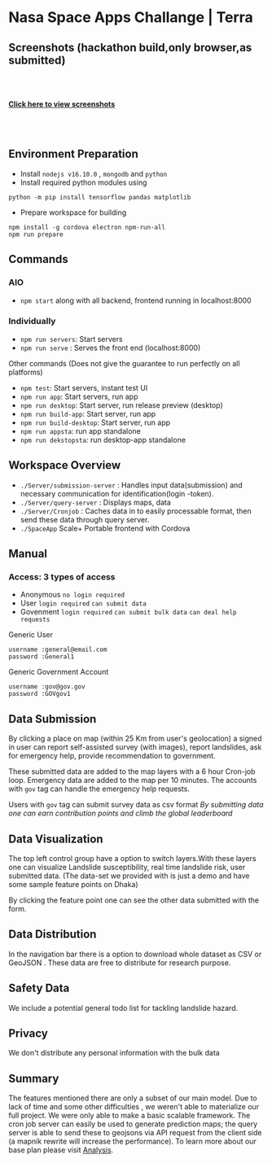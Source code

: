 # Nasa Space Apps Challange | Terra

## Screenshots (hackathon build,only browser,as submitted)

<br>
<br>

[**Click here to view screenshots**](ScreenShots.md)

<br>
<br>

## Environment Preparation

- Install `nodejs v16.10.0` , `mongodb` and `python`
- Install required python modules using

```console
python -m pip install tensorflow pandas matplotlib
```

- Prepare workspace for building

```console
npm install -g cordova electron npm-run-all
npm run prepare

```

## Commands

### AIO

- `npm start` along with all backend, frontend running in localhost:8000

### Individually

- `npm run servers`: Start servers
- `npm run serve` : Serves the front end (localhost:8000)

Other commands (Does not give the guarantee to run perfectly on all platforms)

- `npm test`: Start servers, instant test UI
- `npm run app`: Start servers, run app
- `npm run desktop`: Start server, run release preview (desktop)
- `npm run build-app`: Start server, run app
- `npm run build-desktop`: Start server, run app
- `npm run appsta`: run app standalone
- `npm run dekstopsta`: run desktop-app standalone

## Workspace Overview

- `./Server/submission-server` : Handles input data(submission) and necessary communication for identification(login -token).
- `./Server/query-server` : Displays maps, data
- `./Server/Cronjob` : Caches data in to easily processable format, then send these data through query server.
- `./SpaceApp` Scale+ Portable frontend with Cordova

## Manual

### Access: 3 types of access

- Anonymous `no login required`
- User `login required` `can submit data`
- Govenment `login required` `can submit bulk data` `can deal help requests`

Generic User

```
username :general@email.com
password :General1
```

Generic Government Account

```
username :gov@gov.gov
password :GOVgov1
```

## Data Submission

By clicking a place on map (within 25 Km from user's geolocation) a signed in user can report self-assisted survey (with images), report landslides, ask for emergency help, provide recommendation to government.

These submitted data are added to the map layers with a 6 hour Cron-job loop. Emergency data are added to the map per 10 minutes. The accounts with `gov` tag can handle the emergency help requests.

Users with `gov` tag can submit survey data as csv format
*By submitting data one can earn contribution points and climb the global leaderboard*

## Data Visualization

The top left control group have a option to switch layers.With these layers one can visualize Landslide susceptibility, real time landslide risk, user submitted data. (The data-set we provided with is just a demo and have some sample feature points on Dhaka)

By clicking the feature point one can see the other data submitted with the form.

## Data Distribution

In the navigation bar there is a option to download whole dataset as CSV or GeoJSON . These data are free to distribute for research purpose.

## Safety Data

We include a potential general todo list for tackling landslide hazard.

## Privacy

We don't distribute any personal information with the bulk data

## Summary

The features mentioned there are only a subset of our main model. Due to lack of time and some other difficulties , we weren't able to materialize our full project. We were only able to make a basic scalable framework.
The cron job server can easily be used to generate prediction maps; the query server is able to send these to geojsons via API request from the client side (a mapnik rewrite will increase the performance). To learn more about our base plan please visit [Analysis](./Analysis).

